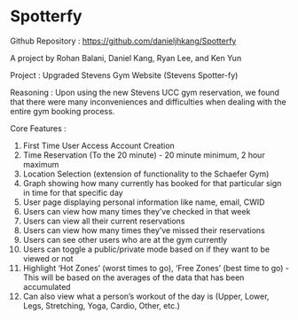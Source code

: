 # Spotterfy

Github Repository : 
https://github.com/danieljhkang/Spotterfy

A project by Rohan Balani, Daniel Kang, Ryan Lee, and Ken Yun

Project : Upgraded Stevens Gym Website (Stevens Spotter-fy)

Reasoning : Upon using the new Stevens UCC gym reservation, we found that there were many inconveniences and difficulties when dealing with the entire gym booking process.

Core Features : 
1. First Time User Access Account Creation
2. Time Reservation (To the 20 minute) - 20 minute minimum, 2 hour maximum
3. Location Selection (extension of functionality to the Schaefer Gym)
4. Graph showing how many currently has booked for that particular sign in time for that specific day
5. User page displaying personal information like name, email, CWID
6. Users can view how many times they’ve checked in that week
7. Users can view all their current reservations
8. Users can view how many times they’ve missed their reservations 
9. Users can see other users who are at the gym currently
10. Users can toggle a public/private mode based on if they want to be viewed or not
11. Highlight ‘Hot Zones’ (worst times to go), ‘Free Zones’ (best time to go) - This will be based on the averages of the data that has been accumulated
12. Can also view what a person’s workout of the day is (Upper, Lower, Legs, Stretching, Yoga, Cardio, Other, etc.)
